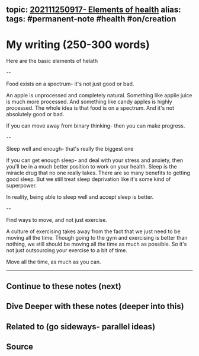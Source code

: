 topic: [202111250917- Elements of health](.md)
alias: 
tags: #permanent-note #health #on/creation
---

# My writing (250-300 words)

Here are the basic elements of helath

--

Food exists on a spectrum- it's not just good or bad.

An apple is unprocessed and completely natural. Something like applie juice is much more processed. And something like candy apples is highly processed. The whole idea is that food is on a spectrum. And it's not absolutely good or bad.

If you can move away from binary thinking- then you can make progress.

--

Sleep well and enough- that's really the biggest one

If you can get enough sleep- and deal with your stress and anxiety, then you'll be in a much better position to work on your health. Sleep is the miracle drug that no one really takes. There are so many benefits to getting good sleep. But we still treat sleep deprivation like it's some kind of superpower.

In reality, being able to sleep well and accept sleep is better.

--

Find ways to move, and not just exercise.

A culture of exercising takes away from the fact that we just need to be moving all the time. Though going to the gym and exercising is better than nothing, we still should be moving all the time as much as possible. So it's not just outsourcing your exercise to a bit of time.

Move all the time, as much as you can.



---
## Continue to these notes (next)
		
## Dive Deeper with these notes (deeper into this)
		
## Related to (go sideways- parallel ideas)
	
## Source